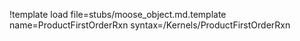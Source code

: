 !template load file=stubs/moose_object.md.template name=ProductFirstOrderRxn syntax=/Kernels/ProductFirstOrderRxn